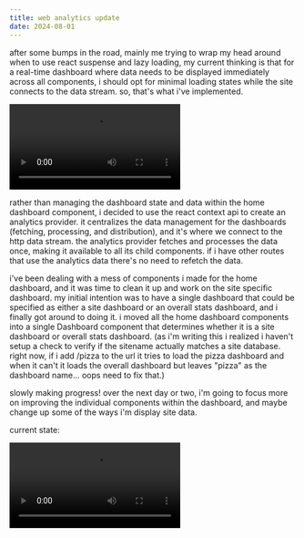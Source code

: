 ```yaml
---
title: web analytics update
date: 2024-08-01
---
```


after some bumps in the road, mainly me trying to wrap my head around when to use react suspense and lazy loading, my current thinking is that for a real-time dashboard where data needs to be displayed immediately across all components, i should opt for minimal loading states while the site connects to the data stream. so, that's what i've implemented.

<video controls><source src="https://res.cloudinary.com/dcwnusepx/video/upload/v1722547609/tseeley/1loadingstate_zp2v5q.mp4"></video>

rather than managing the dashboard state and data within the home dashboard component, i decided to use the react context api to create an analytics provider. it centralizes the data management for the dashboards (fetching, processing, and distribution), and it's where we connect to the http data stream. the analytics provider fetches and processes the data once, making it available to all its child components. if i have other routes that use the analytics data there's no need to refetch the data.

i've been dealing with a mess of components i made for the home dashboard, and it was time to clean it up and work on the site specific dashboard. my initial intention was to have a single dashboard that could be specified as either a site dashboard or an overall stats dashboard, and i finally got around to doing it. i moved all the home dashboard components into a single Dashboard component that determines whether it is a site dashboard or overall stats dashboard. (as i'm writing this i realized i haven't setup a check to verify if the sitename actually matches a site database. right now, if i add /pizza to the url it tries to load the pizza dashboard and when it can't it loads the overall dashboard but leaves "pizza" as the dashboard name... oops need to fix that.)

slowly making progress! over the next day or two, i'm going to focus more on improving the individual components within the dashboard, and maybe change up some of the ways i'm display site data.

current state:

<video controls><source src="https://res.cloudinary.com/dcwnusepx/video/upload/v1722544665/tseeley/4webdashdemo_sip7ll.mp4"></video>
